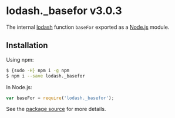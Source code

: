 # lodash._basefor v3.0.3

The internal [lodash](https://lodash.com/) function `baseFor` exported as a [Node.js](https://nodejs.org/) module.

## Installation

Using npm:
```bash
$ {sudo -H} npm i -g npm
$ npm i --save lodash._basefor
```

In Node.js:
```js
var baseFor = require('lodash._basefor');
```

See the [package source](https://github.com/lodash/lodash/blob/3.0.3-npm-packages/lodash._basefor) for more details.
